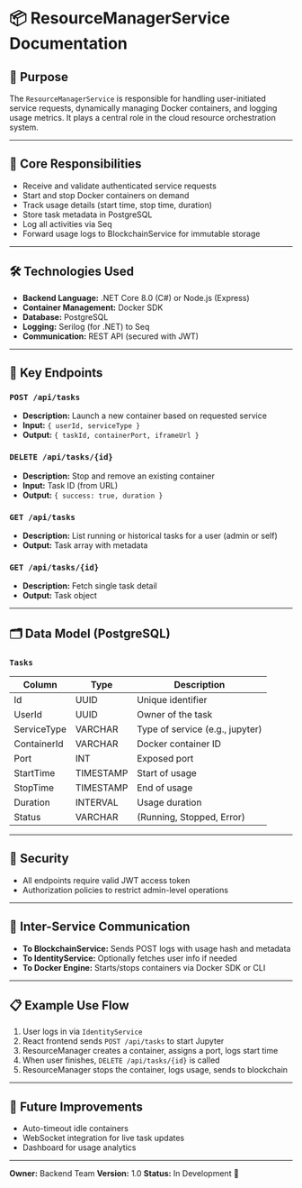 # 📦 ResourceManagerService Documentation

## 📌 Purpose

The `ResourceManagerService` is responsible for handling user-initiated service requests, dynamically managing Docker containers, and logging usage metrics. It plays a central role in the cloud resource orchestration system.

---

## 🎯 Core Responsibilities

* Receive and validate authenticated service requests
* Start and stop Docker containers on demand
* Track usage details (start time, stop time, duration)
* Store task metadata in PostgreSQL
* Log all activities via Seq
* Forward usage logs to BlockchainService for immutable storage

---

## 🛠️ Technologies Used

* **Backend Language:** .NET Core 8.0 (C#) or Node.js (Express)
* **Container Management:** Docker SDK
* **Database:** PostgreSQL
* **Logging:** Serilog (for .NET) to Seq
* **Communication:** REST API (secured with JWT)

---

## 📁 Key Endpoints

### `POST /api/tasks`

* **Description:** Launch a new container based on requested service
* **Input:** `{ userId, serviceType }`
* **Output:** `{ taskId, containerPort, iframeUrl }`

### `DELETE /api/tasks/{id}`

* **Description:** Stop and remove an existing container
* **Input:** Task ID (from URL)
* **Output:** `{ success: true, duration }`

### `GET /api/tasks`

* **Description:** List running or historical tasks for a user (admin or self)
* **Output:** Task array with metadata

### `GET /api/tasks/{id}`

* **Description:** Fetch single task detail
* **Output:** Task object

---

## 🗂️ Data Model (PostgreSQL)

### `Tasks`

| Column      | Type      | Description                     |
| ----------- | --------- | ------------------------------- |
| Id          | UUID      | Unique identifier               |
| UserId      | UUID      | Owner of the task               |
| ServiceType | VARCHAR   | Type of service (e.g., jupyter) |
| ContainerId | VARCHAR   | Docker container ID             |
| Port        | INT       | Exposed port                    |
| StartTime   | TIMESTAMP | Start of usage                  |
| StopTime    | TIMESTAMP | End of usage                    |
| Duration    | INTERVAL  | Usage duration                  |
| Status      | VARCHAR   | (Running, Stopped, Error)       |

---

## 🔐 Security

* All endpoints require valid JWT access token
* Authorization policies to restrict admin-level operations

---

## 🔄 Inter-Service Communication

* **To BlockchainService:** Sends POST logs with usage hash and metadata
* **To IdentityService:** Optionally fetches user info if needed
* **To Docker Engine:** Starts/stops containers via Docker SDK or CLI

---

## 📋 Example Use Flow

1. User logs in via `IdentityService`
2. React frontend sends `POST /api/tasks` to start Jupyter
3. ResourceManager creates a container, assigns a port, logs start time
4. When user finishes, `DELETE /api/tasks/{id}` is called
5. ResourceManager stops the container, logs usage, sends to blockchain

---

## 🧪 Future Improvements

* Auto-timeout idle containers
* WebSocket integration for live task updates
* Dashboard for usage analytics

---

**Owner:** Backend Team
**Version:** 1.0
**Status:** In Development 🚧
